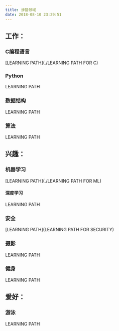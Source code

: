 ```yaml
---
title: 涉猎领域
date: 2018-08-10 23:29:51
---
```


## 工作：

### C编程语言

[LEARNING PATH](./LEARNING PATH FOR C)

### Python

LEARNING PATH

### 数据结构

LEARNING PATH

### 算法

LEARNING PATH

## 兴趣：

### 机器学习

[LEARNING PATH](./LEARNING PATH FOR ML)

#### 深度学习

LEARNING PATH

### 安全

[LEARNING PATH](LEARNING PATH FOR SECURITY)

### 摄影

LEARNING PATH

### 健身

LEARNING PATH

## 爱好：

### 游泳

LEARNING PATH